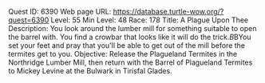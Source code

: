 Quest ID: 6390
Web page URL: https://database.turtle-wow.org/?quest=6390
Level: 55
Min Level: 48
Race: 178
Title: A Plague Upon Thee
Description: You look around the lumber mill for something suitable to open the barrel with. You find a crowbar that looks like it will do the trick.$B$BYou set your feet and pray that you'll be able to get out of the mill before the termites get to you.
Objective: Release the Plagueland Termites in the Northridge Lumber Mill, then return with the Barrel of Plagueland Termites to Mickey Levine at the Bulwark in Tirisfal Glades.
